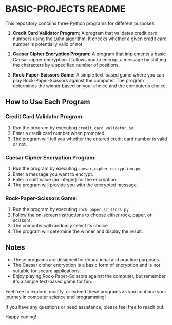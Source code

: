 # BASIC-PROJECTS README

This repository contains three Python programs for different purposes:

1. **Credit Card Validator Program:** A program that validates credit card numbers using the Luhn algorithm. It checks whether a given credit card number is potentially valid or not.

2. **Caesar Cipher Encryption Program:** A program that implements a basic Caesar cipher encryption. It allows you to encrypt a message by shifting the characters by a specified number of positions.

3. **Rock-Paper-Scissors Game:** A simple text-based game where you can play Rock-Paper-Scissors against the computer. The program determines the winner based on your choice and the computer's choice.

## How to Use Each Program

### Credit Card Validator Program:

1. Run the program by executing `credit_card_validator.py`.
2. Enter a credit card number when prompted.
3. The program will tell you whether the entered credit card number is valid or not.

### Caesar Cipher Encryption Program:

1. Run the program by executing `caesar_cipher_encryption.py`.
2. Enter a message you want to encrypt.
3. Enter a shift value (an integer) for the encryption.
4. The program will provide you with the encrypted message.

### Rock-Paper-Scissors Game:

1. Run the program by executing `rock_paper_scissors.py`.
2. Follow the on-screen instructions to choose either rock, paper, or scissors.
3. The computer will randomly select its choice.
4. The program will determine the winner and display the result.

## Notes

- These programs are designed for educational and practice purposes.
- The Caesar cipher encryption is a basic form of encryption and is not suitable for secure applications.
- Enjoy playing Rock-Paper-Scissors against the computer, but remember it's a simple text-based game for fun.

Feel free to explore, modify, or extend these programs as you continue your journey in computer science and programming!

If you have any questions or need assistance, please feel free to reach out.

Happy coding!
